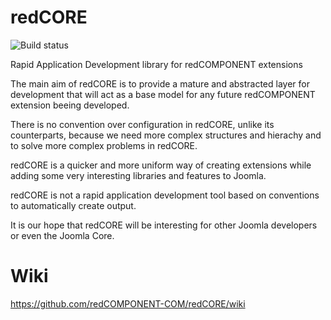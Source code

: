 redCORE
======

![Build status](https://api.travis-ci.com/redCOMPONENT-COM/redCORE.png?token=vpkyAMSd8vTHK9zwpML6)

Rapid Application Development library for redCOMPONENT extensions

The main aim of redCORE is to provide a mature and abstracted layer for development that will act as a base model for any future redCOMPONENT extension beeing developed.

There is no convention over configuration in redCORE, unlike its counterparts, because we need more complex structures and hierachy and to solve more complex problems in redCORE.

redCORE is a quicker and more uniform way of creating extensions while adding some very interesting libraries and features to Joomla.

redCORE is not a rapid application development tool based on conventions to automatically create output.

It is our hope that redCORE will be interesting for other Joomla developers or even the Joomla Core.

Wiki
=====

https://github.com/redCOMPONENT-COM/redCORE/wiki

